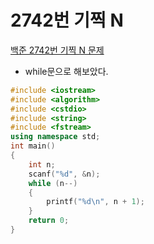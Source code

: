 # 2742번 기찍 N

[백준 2742번 기찍 N 문제](https://www.acmicpc.net/problem/2742)

- while문으로 해보았다.

```c++
#include <iostream>
#include <algorithm>
#include <cstdio>
#include <string>
#include <fstream>
using namespace std;
int main()
{
    int n;
    scanf("%d", &n);
    while (n--)
    {
        printf("%d\n", n + 1);
    }
    return 0;
}

```

